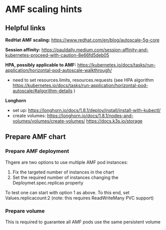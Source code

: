 # AMF scaling hints

## Helpful links

**RedHat AMF scaling:** https://www.redhat.com/en/blog/autoscale-5g-core

**Session affinity:** https://pauldally.medium.com/session-affinity-and-kubernetes-proceed-with-caution-8e66fd5deb05

**HPA, possibly applicable to AMF:** https://kubernetes.io/docs/tasks/run-application/horizontal-pod-autoscale-walkthrough/
- need to set resources.limits, resources.requests (see HPA  algorithm https://kubernetes.io/docs/tasks/run-application/horizontal-pod-autoscale/#algorithm-details )

**Longhorn**
- set up: https://longhorn.io/docs/1.8.1/deploy/install/install-with-kubectl/
- create volumes: https://longhorn.io/docs/1.8.1/nodes-and-volumes/volumes/create-volumes/
                https://docs.k3s.io/storage

## Prepare AMF chart

### Prepare AMF deployment

Thgere are two options to use multiple AMF pod instances:

1. Fix the targeted number of instances in the chart
2. Set the required number of instances changing the Deploymet.spec.replicas property

To test one can start with option 1 as above. To this end, set Values.replicacount:2 (note: this requires ReadWriteMany PVC support)

### Prepare volume
This is required to guarantee all AMF pods use the same persistent volume
